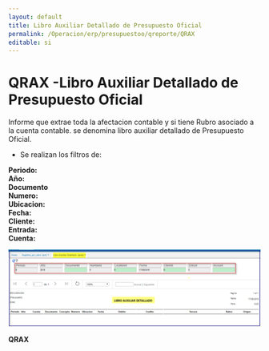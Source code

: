 ```yaml
---
layout: default
title: Libro Auxiliar Detallado de Presupuesto Oficial  
permalink: /Operacion/erp/presupuestoo/qreporte/QRAX  
editable: si
---
```


# QRAX -Libro Auxiliar Detallado de Presupuesto Oficial  


Informe que extrae toda la afectacion contable y si tiene Rubro asociado a la cuenta contable.
se denomina libro auxiliar detallado de Presupuesto Oficial.  


* Se realizan los filtros de:  

**Periodo:**  
**Año:**  
**Documento**  
**Numero:**  
**Ubicacion:**  
**Fecha:**  
**Cliente:**  
**Entrada:**  
**Cuenta:**  

![](QRAX11.png)	 

**QRAX**  

